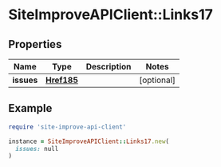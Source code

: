 # SiteImproveAPIClient::Links17

## Properties

| Name | Type | Description | Notes |
| ---- | ---- | ----------- | ----- |
| **issues** | [**Href185**](Href185.md) |  | [optional] |

## Example

```ruby
require 'site-improve-api-client'

instance = SiteImproveAPIClient::Links17.new(
  issues: null
)
```

